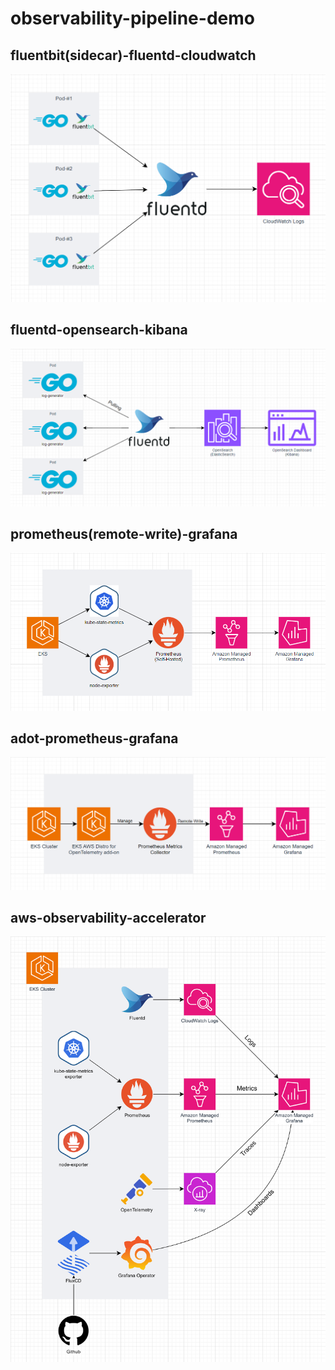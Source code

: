 # observability-pipeline-demo

## fluentbit(sidecar)-fluentd-cloudwatch
[![](./fluentbit(sidecar)-fluentd-cloudwatch/image.png)](./fluentbit(sidecar)-fluentd-cloudwatch/)

## fluentd-opensearch-kibana
[![](./fluentd-opensearch-kibana/image.png)](./fluentd-opensearch-kibana/)

## prometheus(remote-write)-grafana
[![](./prometheus(remote-write)-grafana/image.png)](./prometheus(remote-write)-grafana/)

## adot-prometheus-grafana
[![](./adot-prometheus-grafana/image.png)](./adot-prometheus-grafana/)

## aws-observability-accelerator
[![](./aws-observability-accelerator/image.png)](./aws-observability-accelerator/)
